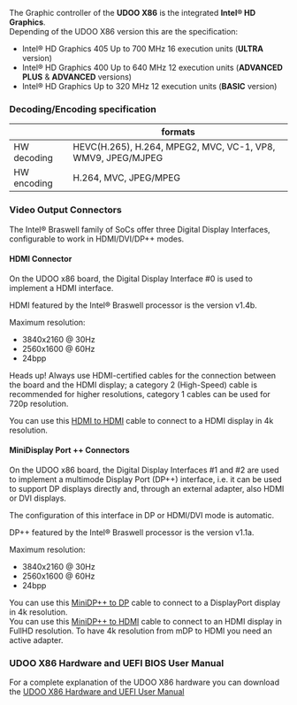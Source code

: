 The Graphic controller of the **UDOO X86** is the integrated **Intel&reg; HD Graphics**.  
Depending of the UDOO X86 version this are the specification:

* Intel&reg; HD Graphics 405 Up to 700 MHz 16 execution units (**ULTRA** version)
* Intel&reg; HD Graphics 400 Up to 640 MHz 12 execution units (**ADVANCED PLUS** & **ADVANCED** versions)
* Intel&reg; HD Graphics Up to 320 MHz 12 execution units (**BASIC** version)


### Decoding/Encoding specification

|             | formats                                                     |
|-------------|-------------------------------------------------------------|
| HW decoding | HEVC(H.265), H.264, MPEG2, MVC, VC-1, VP8, WMV9, JPEG/MJPEG |
| HW encoding | H.264, MVC, JPEG/MPEG                                       |


### Video Output Connectors

The Intel® Braswell family of SoCs offer three Digital Display Interfaces, configurable to work in HDMI/DVI/DP++ modes.  

#### HDMI Connector

On the UDOO x86 board, the Digital Display Interface #0 is used to implement a HDMI interface.

HDMI featured by the Intel&reg; Braswell processor is the version v1.4b.  

Maximum resolution:
* 3840x2160 @ 30Hz
* 2560x1600 @ 60Hz
* 24bpp

<span class="label label-warning">Heads up!</span>  Always use HDMI-certified cables for the connection between the board and the HDMI display; a category 2 (High-Speed) cable is recommended for higher resolutions, category 1 cables can be used for 720p resolution.

You can use this [HDMI to HDMI](http://shop.udoo.org/cable-hdmi-to-hdmi.html) cable to connect to a HDMI display in 4k resolution.

#### MiniDisplay Port ++ Connectors

On the UDOO x86 board, the Digital Display Interfaces #1 and #2 are used to implement a multimode Display Port (DP++) interface, i.e. it can be used to support DP displays directly and, through an external adapter, also HDMI or DVI displays.

The configuration of this interface in DP or HDMI/DVI mode is automatic.

DP++ featured by the Intel&reg; Braswell processor is the version v1.1a.  

Maximum resolution:
* 3840x2160 @ 30Hz
* 2560x1600 @ 60Hz
* 24bpp


You can use this [MiniDP++ to DP](http://shop.udoo.org/cable-minidp-to-dp.html) cable to connect to a DisplayPort display in 4k resolution.  
You can use this [MiniDP++ to HDMI](http://shop.udoo.org/cable-minidp-to-hdmi.html) cable to connect to an HDMI display in FullHD resolution. To have 4k resolution from mDP to HDMI you need an active adapter.



### UDOO X86 Hardware and UEFI BIOS User Manual

For a complete explanation of the UDOO X86 hardware you can download the [UDOO X86 Hardware and UEFI User Manual](http://download.udoo.org/files/UDOO_X86/Doc/UDOO_X86_MANUAL.pdf)
